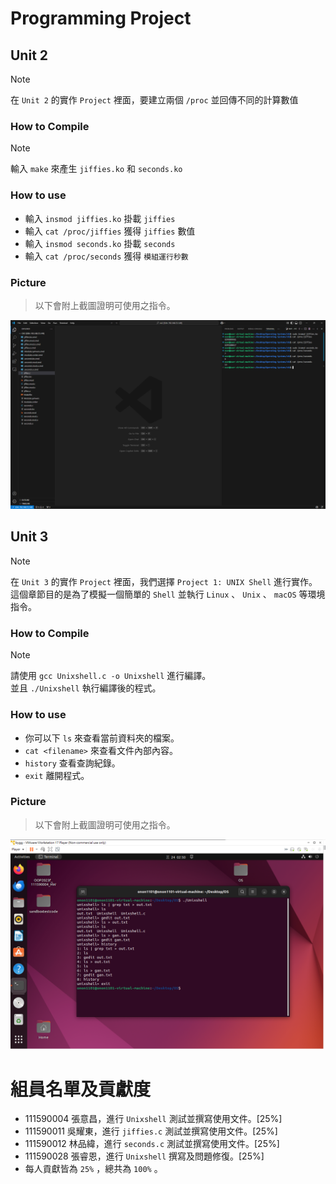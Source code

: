 # Programming Project

## Unit 2

> [!NOTE]  
> 在 `Unit 2` 的實作 `Project` 裡面，要建立兩個 `/proc` 並回傳不同的計算數值

### How to Compile

> [!NOTE]
> 輸入 `make` 來產生 `jiffies.ko` 和 `seconds.ko`

### How to use

- 輸入 `insmod jiffies.ko` 掛載 `jiffies`
- 輸入 `cat /proc/jiffies` 獲得 `jiffies` 數值
- 輸入 `insmod seconds.ko` 掛載 `seconds`
- 輸入 `cat /proc/seconds` 獲得 `模組運行秒數`

### Picture

> 以下會附上截圖證明可使用之指令。

![IMG](./Ch2/image.png)

## Unit 3

> [!NOTE]  
> 在 `Unit 3` 的實作 `Project` 裡面，我們選擇 `Project 1: UNIX Shell` 進行實作。  
> 這個章節目的是為了模擬一個簡單的 `Shell` 並執行 `Linux` 、 `Unix` 、 `macOS` 等環境指令。

### How to Compile

> [!NOTE]
> 請使用 `gcc Unixshell.c -o Unixshell` 進行編譯。  
> 並且 `./Unixshell` 執行編譯後的程式。

### How to use

- 你可以下 `ls` 來查看當前資料夾的檔案。
- `cat <filename>` 來查看文件內部內容。
- `history` 查看查詢紀錄。
- `exit` 離開程式。

### Picture

> 以下會附上截圖證明可使用之指令。

![IMG](./Ch3/image.png)

# 組員名單及貢獻度

- 111590004 張意昌，進行 `Unixshell` 測試並撰寫使用文件。[25%]
- 111590011 吳耀東，進行 `jiffies.c` 測試並撰寫使用文件。[25%]
- 111590012 林品緯，進行 `seconds.c` 測試並撰寫使用文件。[25%]
- 111590028 張睿恩，進行 `Unixshell` 撰寫及問題修復。[25%]
- 每人貢獻皆為 `25%` ，總共為 `100%` 。
